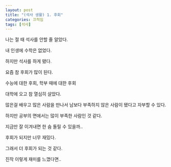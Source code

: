 ```yaml
---
layout: post
title: "(석사 생활) 1. 후회"
categories: 끄적임
tags: [석사]
---
```


나는 절 때 석사를 안할 줄 알았다.

내 인생에 수학은 없었다.

하지만 석사를 하게 됐다.

요즘 참 후회가 많이 된다.

수능에 대한 후회, 학부 때에 대한 후회

대학에 오고 참 열심히 살았다.

많은걸 배우고 많은 사람을 만나서 남보다 부족하지 않은 사람이 됐다고 자부할 수 있다.

하지만 공부의 면에서는 많이 부족한 사람인 것 같다.

지금만 잘 이겨내면 한 숨 돌릴 수 있을까..

후회가 되지만 너무 재밌다.

그래서 더 후회가 되는 것 같다.

진작 이렇게 재미를 느꼈다면..